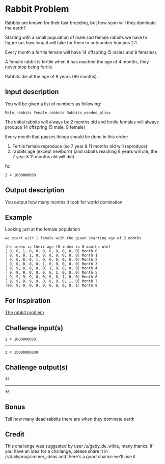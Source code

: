 # Rabbit Problem

Rabbits are known for their fast breeding, but how soon will they dominate the earth?

Starting with a small population of male and female rabbits we have to figure out how long it will take for them to outnumber humans 2:1.

Every month a fertile female will have 14 offspring (5 males and 9 females).

A female rabbit is fertile when it has reached the age of 4 months, they never stop being fertile.

Rabbits die at the age of 8 years (96 months).

## Input description

You will be given a list of numbers as following:

    Male_rabbits Female_rabbits Rabbits_needed_alive
	
The initial rabbits will always be 2 months old and fertile females will always produce 14 offspring (5 male, 9 female)	
	
Every month that passes things should be done in this order:

1. Fertile female reproduce	(so 7 year & 11 months old will reproduce)
2. rabbits age (except newborn) (and rabbits reaching 8 years will die, the 7 year & 11 months old will die)	

fx:

    2 4 1000000000

## Output description

You output how many months it took for world domination

## Example

Looking just at the female population

    we start with 1 female with the given starting age of 2 months

    the index is their age (0-index is 0 months old)
    [ 0, 0, 1, 0, 0, 0, 0, 0, 0, 0, 0] Month 0
    [ 0, 0, 0, 1, 0, 0, 0, 0, 0, 0, 0] Month 1
    [ 0, 0, 0, 0, 1, 0, 0, 0, 0, 0, 0] Month 2
    [ 9, 0, 0, 0, 0, 1, 0, 0, 0, 0, 0] Month 3
    [ 9, 9, 0, 0, 0, 0, 1, 0, 0, 0, 0] Month 4
    [ 9, 9, 9, 0, 0, 0, 0, 1, 0, 0, 0] Month 5
    [ 9, 9, 9, 9, 0, 0, 0, 0, 1, 0, 0] Month 6
    [ 9, 9, 9, 9, 9, 0, 0, 0, 0, 1, 0] Month 7
    [90, 9, 9, 9, 9, 9, 0, 0, 0, 0, 1] Month 8

## For Inspiration

[The rabbit problem](http://go-here.nl/the-rabbit-problem.html)

## Challenge input(s)

    2 4 1000000000

---

    2 4 15000000000
	
## Challenge output(s)

    32

---

    36

## Bonus

Tell how many dead rabbits there are when they dominate earth

## Credit

This challenge was suggested by user /u/gaby_de_wilde, many thanks. If you have an idea for a challenge, please share it in /r/dailyprogrammer_ideas and there's a good chance we'll use it.